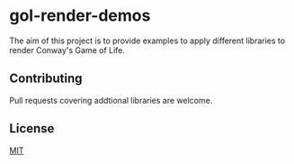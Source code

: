 # gol-render-demos
The aim of this project is to provide examples to apply different libraries to render Conway's Game of Life.


## Contributing
Pull requests covering addtional libraries are welcome. 

## License
[MIT](https://choosealicense.com/licenses/mit/)

